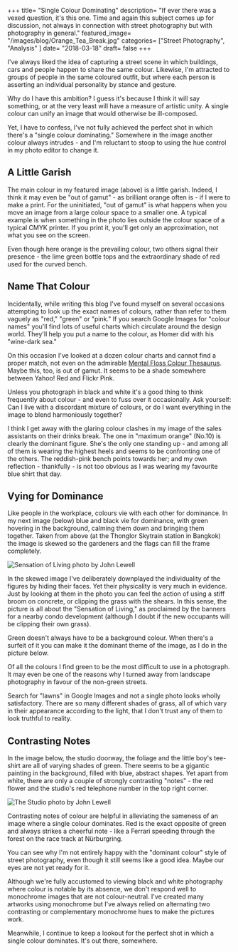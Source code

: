 +++
title= "Single Colour Dominating"
description= "If ever there was a vexed question, it's this one. Time and again this subject comes up for discussion, not always in connection with street photography but with photography in general."
featured_image= "/images/blog/Orange_Tea_Break.jpg"
categories= ["Street Photography", "Analysis" ]
date= "2018-03-18"
draft= false
+++

I've always liked the idea of capturing a street scene in which buildings, cars and people happen to share the same colour. Likewise, I'm attracted to groups of people in the same coloured outfit, but where each person is asserting an individual personality by stance and gesture.

Why do I have this ambition? I guess it's because I think it will say something, or at the very least will have a measure of artistic unity. A single colour can unify an image that would otherwise be ill-composed.

Yet, I have to confess, I've not fully achieved the perfect shot in which there's a "single colour dominating." Somewhere in the image another colour always intrudes - and I'm reluctant to stoop to using the hue control in my photo editor to change it.

## A Little Garish
  
The main colour in my featured image (above) is a little garish. Indeed, I think it may even be "out of gamut" - as brilliant orange often is - if I were to make a print. For the uninitiated, "out of gamut" is what happens when you move an image from a large colour space to a smaller one. A typical example is when something in the photo lies outside the colour space of a typical CMYK printer. If you print it, you'll get only an approximation, not what you see on the screen.

Even though here orange is the prevailing colour, two others signal their presence - the lime green bottle tops and the extraordinary shade of red used for the curved bench.

## Name That Colour
  
Incidentally, while writing this blog I've found myself on several occasions attempting to look up the exact names of colours, rather than refer to them vaguely as "red," "green" or "pink." If you search Google Images for "colour names" you'll find lots of useful charts which circulate around the design world. They'll help you put a name to the colour, as Homer did with his "wine-dark sea."

On this occasion I've looked at a dozen colour charts and cannot find a proper match, not even on the admirable [Mental Floss Colour Thesaurus](http://mentalfloss.com/article/75713/name-every-shade-rainbow-color-thesaurus). Maybe this, too, is out of gamut. It seems to be a shade somewhere between Yahoo! Red and Flickr Pink.

Unless you photograph in black and white it's a good thing to think frequently about colour - and even to fuss over it occasionally. Ask yourself: Can I live with a discordant mixture of colours, or do I want everything in the image to blend harmoniously together?

I think I get away with the glaring colour clashes in my image of the sales assistants on their drinks break. The one in "maximum orange" (No.10) is clearly the dominant figure. She's the only one standing up - and among all of them is wearing the highest heels and seems to be confronting one of the others. The reddish-pink bench points towards her; and my own reflection - thankfully - is not too obvious as I was wearing my favourite blue shirt that day.

## Vying for Dominance
  
Like people in the workplace, colours vie with each other for dominance. In my next image (below) blue and black vie for dominance, with green hovering in the background, calming them down and bringing them together. Taken from above (at the Thonglor Skytrain station in Bangkok) the image is skewed so the gardeners and the flags can fill the frame completely.

<img class="lazyload" data-src="/images/blog/Sensation_of_Living.jpg" alt="Sensation of Living photo by John Lewell">

In the skewed image I've deliberately downplayed the individuality of the figures by hiding their faces. Yet their physicality is very much in evidence. Just by looking at them in the photo you can feel the action of using a stiff broom on concrete, or clipping the grass with the shears. In this sense, the picture is all about the "Sensation of Living," as proclaimed by the banners for a nearby condo development (although I doubt if the new occupants will be clipping their own grass).

Green doesn't always have to be a background colour. When there's a surfeit of it you can make it the dominant theme of the image, as I do in the picture below.

Of all the colours I find green to be the most difficult to use in a photograph. It may even be one of the reasons why I turned away from landscape photography in favour of the non-green streets.

Search for "lawns" in Google Images and not a single photo looks wholly satisfactory. There are so many different shades of grass, all of which vary in their appearance according to the light, that I don't trust any of them to look truthful to reality.

## Contrasting Notes
  
In the image below, the studio doorway, the foliage and the little boy's tee-shirt are all of varying shades of green. There seems to be a gigantic painting in the background, filled with blue, abstract shapes. Yet apart from white, there are only a couple of strongly contrasting "notes" - the red flower and the studio's red telephone number in the top right corner.

<img class="lazyload" data-src="/images/blog/The_Studio.jpg" alt="The Studio photo by John Lewell">

Contrasting notes of colour are helpful in alleviating the sameness of an image where a single colour dominates. Red is the exact opposite of green and always strikes a cheerful note - like a Ferrari speeding through the forest on the race track at Nürburgring.

You can see why I'm not entirely happy with the "dominant colour" style of street photography, even though it still seems like a good idea. Maybe our eyes are not yet ready for it.

Although we're fully accustomed to viewing black and white photography where colour is notable by its absence, we don't respond well to monochrome images that are not colour-neutral. I've created many artworks using monochrome but I've always relied on alternating two contrasting or complementary monochrome hues to make the pictures work.

Meanwhile, I continue to keep a lookout for the perfect shot in which a single colour dominates. It's out there, somewhere.